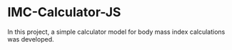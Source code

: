 # IMC-Calculator-JS
In this project, a simple calculator model for body mass index calculations was developed.
